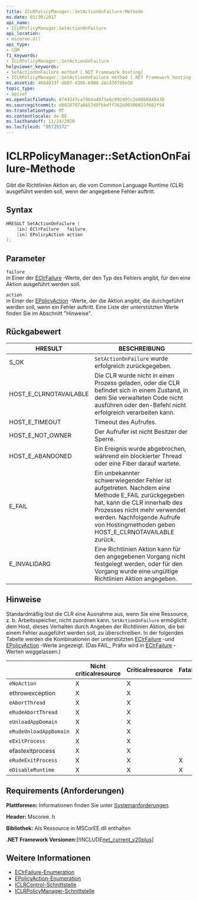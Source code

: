 ```yaml
---
title: ICLRPolicyManager::SetActionOnFailure-Methode
ms.date: 03/30/2017
api_name:
- ICLRPolicyManager.SetActionOnFailure
api_location:
- mscoree.dll
api_type:
- COM
f1_keywords:
- ICLRPolicyManager::SetActionOnFailure
helpviewer_keywords:
- SetActionOnFailure method [.NET Framework hosting]
- ICLRPolicyManager::SetActionOnFailure method [.NET Framework hosting]
ms.assetid: 4664033f-db97-4388-b988-2ec470796e58
topic_type:
- apiref
ms.openlocfilehash: 8f44247ca7904a40f5ebc092d95c2e08b6048438
ms.sourcegitcommit: d8020797a6657d0fbbdff362b80300815f682f94
ms.translationtype: MT
ms.contentlocale: de-DE
ms.lasthandoff: 11/24/2020
ms.locfileid: "95725572"
---
```

# <a name="iclrpolicymanagersetactiononfailure-method"></a>ICLRPolicyManager::SetActionOnFailure-Methode

Gibt die Richtlinien Aktion an, die vom Common Language Runtime (CLR) ausgeführt werden soll, wenn der angegebene Fehler auftritt.  
  
## <a name="syntax"></a>Syntax  
  
```cpp  
HRESULT SetActionOnFailure (  
    [in] EClrFailure   failure,  
    [in] EPolicyAction action  
);  
```  
  
## <a name="parameters"></a>Parameter  

 `failure`  
 in Einer der [EClrFailure](eclrfailure-enumeration.md) -Werte, der den Typ des Fehlers angibt, für den eine Aktion ausgeführt werden soll.  
  
 `action`  
 in Einer der [EPolicyAction](epolicyaction-enumeration.md) -Werte, der die Aktion angibt, die durchgeführt werden soll, wenn ein Fehler auftritt. Eine Liste der unterstützten Werte finden Sie im Abschnitt "Hinweise".  
  
## <a name="return-value"></a>Rückgabewert  
  
|HRESULT|BESCHREIBUNG|  
|-------------|-----------------|  
|S_OK|`SetActionOnFailure` wurde erfolgreich zurückgegeben.|  
|HOST_E_CLRNOTAVAILABLE|Die CLR wurde nicht in einen Prozess geladen, oder die CLR befindet sich in einem Zustand, in dem Sie verwalteten Code nicht ausführen oder den-Befehl nicht erfolgreich verarbeiten kann.|  
|HOST_E_TIMEOUT|Timeout des Aufrufes.|  
|HOST_E_NOT_OWNER|Der Aufrufer ist nicht Besitzer der Sperre.|  
|HOST_E_ABANDONED|Ein Ereignis wurde abgebrochen, während ein blockierter Thread oder eine Fiber darauf wartete.|  
|E_FAIL|Ein unbekannter schwerwiegender Fehler ist aufgetreten. Nachdem eine Methode E_FAIL zurückgegeben hat, kann die CLR innerhalb des Prozesses nicht mehr verwendet werden. Nachfolgende Aufrufe von Hostingmethoden geben HOST_E_CLRNOTAVAILABLE zurück.|  
|E_INVALIDARG|Eine Richtlinien Aktion kann für den angegebenen Vorgang nicht festgelegt werden, oder für den Vorgang wurde eine ungültige Richtlinien Aktion angegeben.|  
  
## <a name="remarks"></a>Hinweise  

 Standardmäßig löst die CLR eine Ausnahme aus, wenn Sie eine Ressource, z. b. Arbeitsspeicher, nicht zuordnen kann. `SetActionOnFailure` ermöglicht dem Host, dieses Verhalten durch Angeben der Richtlinien Aktion, die bei einem Fehler ausgeführt werden soll, zu überschreiben. In der folgenden Tabelle werden die Kombinationen der unterstützten [EClrFailure](eclrfailure-enumeration.md) -und [EPolicyAction](epolicyaction-enumeration.md) -Werte angezeigt. (Das FAIL_ Präfix wird in [EClrFailure](eclrfailure-enumeration.md) -Werten weggelassen.)  
  
||Nicht criticalresource|Criticalresource|Fatalruntime|Waisen-edlock|StackOverflow|Zugriffsverletzung|Code Contract|  
|-|-------------------------|----------------------|------------------|------------------|-------------------|---------------------|------------------|  
|`eNoAction`|X|X||||–||  
|ethrowexception|X|X||||–||  
|`eAbortThread`|X|X||||–|X|  
|`eRudeAbortThread`|X|X||||–|X|  
|`eUnloadAppDomain`|X|X||X||–|X|  
|`eRudeUnloadAppDomain`|X|X||X|X|–|X|  
|`eExitProcess`|X|X||X|X|–|X|  
|efastexitprocess|X|X||X|X|–||  
|`eRudeExitProcess`|X|X|X|X|X|–||  
|`eDisableRuntime`|X|X|X|X|X|–||  
  
## <a name="requirements"></a>Requirements (Anforderungen)  

 **Plattformen:** Informationen finden Sie unter [Systemanforderungen](../../get-started/system-requirements.md).  
  
 **Header:** Mscoree. h  
  
 **Bibliothek:** Als Ressource in MSCorEE.dll enthalten  
  
 **.NET Framework Versionen:**[!INCLUDE[net_current_v20plus](../../../../includes/net-current-v20plus-md.md)]  
  
## <a name="see-also"></a>Weitere Informationen

- [EClrFailure-Enumeration](eclrfailure-enumeration.md)
- [EPolicyAction-Enumeration](epolicyaction-enumeration.md)
- [ICLRControl-Schnittstelle](iclrcontrol-interface.md)
- [ICLRPolicyManager-Schnittstelle](iclrpolicymanager-interface.md)
